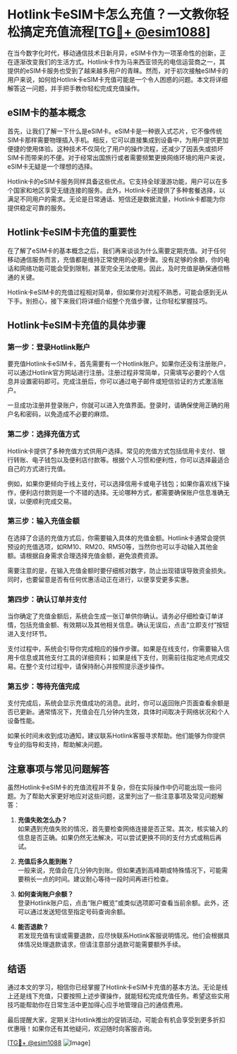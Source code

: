 # Hotlink卡eSIM卡怎么充值？一文教你轻松搞定充值流程[[TG💪+ @esim1088](https://t.me/s/esim1088)]

在当今数字化时代，移动通信技术日新月异，eSIM卡作为一项革命性的创新，正在逐渐改变我们的生活方式。Hotlink卡作为马来西亚领先的电信运营商之一，其提供的eSIM卡服务也受到了越来越多用户的青睐。然而，对于初次接触eSIM卡的用户来说，如何给Hotlink卡eSIM卡充值可能是一个令人困惑的问题。本文将详细解答这一问题，并手把手教你轻松完成充值操作。

## eSIM卡的基本概念

首先，让我们了解一下什么是eSIM卡。eSIM卡是一种嵌入式芯片，它不像传统SIM卡那样需要物理插入手机。相反，它可以直接集成到设备中，为用户提供更加便捷的使用体验。这种技术不仅简化了用户的操作流程，还减少了因丢失或损坏SIM卡而带来的不便。对于经常出国旅行或者需要频繁更换网络环境的用户来说，eSIM卡无疑是一个理想的选择。

Hotlink卡的eSIM卡服务同样具备这些优点。它支持全球漫游功能，用户可以在多个国家和地区享受无缝连接的服务。此外，Hotlink卡还提供了多种套餐选择，以满足不同用户的需求。无论是日常通话、短信还是数据流量，Hotlink卡都能为你提供稳定可靠的服务。

## Hotlink卡eSIM卡充值的重要性

在了解了eSIM卡的基本概念之后，我们再来谈谈为什么需要定期充值。对于任何移动通信服务而言，充值都是维持正常使用的必要步骤。没有足够的余额，你的电话和网络功能可能会受到限制，甚至完全无法使用。因此，及时充值是确保通信畅通的关键。

Hotlink卡eSIM卡的充值过程相对简单，但如果你对流程不熟悉，可能会感到无从下手。别担心，接下来我们将详细介绍整个充值步骤，让你轻松掌握技巧。

## Hotlink卡eSIM卡充值的具体步骤

### 第一步：登录Hotlink账户

要充值Hotlink卡eSIM卡，首先需要有一个Hotlink账户。如果你还没有注册账户，可以通过Hotlink官方网站进行注册。注册过程非常简单，只需填写必要的个人信息并设置密码即可。完成注册后，你可以通过电子邮件或短信验证的方式激活账户。

一旦成功注册并登录账户，你就可以进入充值界面。登录时，请确保使用正确的用户名和密码，以免造成不必要的麻烦。

### 第二步：选择充值方式

Hotlink卡提供了多种充值方式供用户选择。常见的充值方式包括信用卡支付、银行转账、电子钱包以及便利店付款等。根据个人习惯和便利性，你可以选择最适合自己的方式进行充值。

例如，如果你更倾向于线上支付，可以选择信用卡或电子钱包；如果你喜欢线下操作，便利店付款则是一个不错的选择。无论哪种方式，都需要确保账户信息准确无误，以便顺利完成交易。

### 第三步：输入充值金额

在选择了合适的充值方式后，你需要输入具体的充值金额。Hotlink卡通常会提供预设的充值选项，如RM10、RM20、RM50等，当然你也可以手动输入其他金额。请根据自身需求合理选择充值金额，避免浪费资源。

需要注意的是，在输入充值金额时要仔细核对数字，防止出现错误导致资金损失。同时，也要留意是否有任何优惠活动正在进行，以便享受更多实惠。

### 第四步：确认订单并支付

当你确定了充值金额后，系统会生成一张订单供你确认。请务必仔细检查订单详情，包括充值金额、有效期以及其他相关信息。确认无误后，点击“立即支付”按钮进入支付环节。

支付过程中，系统会引导你完成相应的操作步骤。如果是在线支付，你需要输入信用卡信息或其他支付工具的详细资料；如果是线下支付，则需前往指定地点完成交易。在整个支付过程中，请保持耐心并按照提示逐步操作。

### 第五步：等待充值完成

支付完成后，系统会显示充值成功的消息。此时，你可以返回账户页面查看余额是否已更新。通常情况下，充值会在几分钟内生效，具体时间取决于网络状况和个人设备性能。

如果长时间未收到成功通知，建议联系Hotlink客服寻求帮助。他们能够为你提供专业的指导和支持，帮助解决问题。

## 注意事项与常见问题解答

虽然Hotlink卡eSIM卡的充值流程并不复杂，但在实际操作中仍可能出现一些问题。为了帮助大家更好地应对这些问题，这里列出了一些注意事项及常见问题解答：

1. **充值失败怎么办？**  
   如果遇到充值失败的情况，首先要检查网络连接是否正常。其次，核实输入的信息是否正确。如果仍然无法解决，可以尝试更换不同的支付方式或稍后再试。

2. **充值后多久能到账？**  
   一般来说，充值会在几分钟内到账。但如果遇到高峰期或特殊情况下，可能需要稍长一点的时间。建议耐心等待一段时间再进行检查。

3. **如何查询账户余额？**  
   登录Hotlink账户后，点击“账户概览”或类似选项即可查看当前余额。此外，还可以通过发送短信至指定号码查询余额。

4. **能否退款？**  
   若发现充值有误或需要退款，应尽快联系Hotlink客服说明情况。他们会根据具体情况处理退款请求，但请注意部分退款可能需要额外手续。

## 结语

通过本文的学习，相信你已经掌握了Hotlink卡eSIM卡充值的基本方法。无论是线上还是线下充值，只要按照上述步骤操作，就能轻松完成充值任务。希望这些实用技巧能帮助你在日常生活中更加得心应手地管理自己的通信费用。

最后提醒大家，定期关注Hotlink推出的促销活动，可能会有机会享受到更多折扣优惠哦！如果你还有其他疑问，欢迎随时向客服咨询。

[[TG💪+ @esim1088](https://t.me/s/esim1088) ![Image](https://i.postimg.cc/4NQfJmqS/Snipaste-2025-05-13-00-14-12.png)]